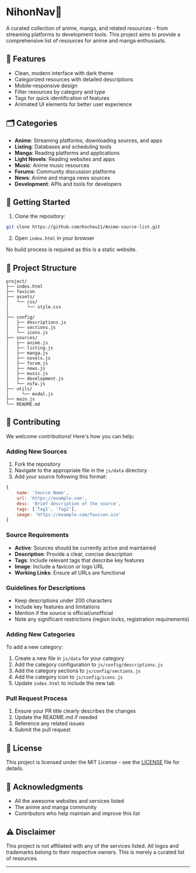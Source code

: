 # NihonNav🎌

A curated collection of anime, manga, and related resources - from streaming platforms to development tools. This project aims to provide a comprehensive list of resources for anime and manga enthusiasts.

## 🌟 Features

- Clean, modern interface with dark theme
- Categorized resources with detailed descriptions
- Mobile-responsive design
- Filter resources by category and type
- Tags for quick identification of features
- Animated UI elements for better user experience


## 🗂️ Categories

- **Anime**: Streaming platforms, downloading sources, and apps
- **Listing**: Databases and scheduling tools
- **Manga**: Reading platforms and applications
- **Light Novels**: Reading websites and apps
- **Music**: Anime music resources
- **Forums**: Community discussion platforms
- **News**: Anime and manga news sources
- **Development**: APIs and tools for developers

## 🚀 Getting Started

1. Clone the repository:
```bash
git clone https://github.com/Kochou11/Anime-source-list.git
```

2. Open `index.html` in your browser

No build process is required as this is a static website.

## 📁 Project Structure

```
project/
├── index.html
├── favicon
├── assets/
│   └── css/
│       └── style.css
│ 
├── config/
│   ├── descriptions.js
│   ├── sections.js
│   └── icons.js
├── sources/
│   ├── anime.js
│   ├── listing.js
│   ├── manga.js
│   ├── novels.js
│   ├── forum.js
│   ├── news.js
│   ├── music.js
│   ├── development.js
│   └── nsfw.js
├── utils/
│     └── modal.js
├── main.js
└── README.md
```

## 🤝 Contributing

We welcome contributions! Here's how you can help:

### Adding New Sources

1. Fork the repository
2. Navigate to the appropriate file in the `js/data` directory
3. Add your source following this format:

```javascript
{
    name: 'Source Name',
    url: 'https://example.com',
    desc: 'Brief description of the source',
    tags: ['Tag1', 'Tag2'],
    image: 'https://example.com/favicon.ico'
}
```

### Source Requirements

- **Active**: Sources should be currently active and maintained
- **Description**: Provide a clear, concise description
- **Tags**: Include relevant tags that describe key features
- **Image**: Include a favicon or logo URL
- **Working Links**: Ensure all URLs are functional

### Guidelines for Descriptions

- Keep descriptions under 200 characters
- Include key features and limitations
- Mention if the source is official/unofficial
- Note any significant restrictions (region locks, registration requirements)

### Adding New Categories

To add a new category:

1. Create a new file in `js/data` for your category
2. Add the category configuration to `js/config/descriptions.js`
3. Add the category sections to `js/config/sections.js`
4. Add the category icon to `js/config/icons.js`
5. Update `index.html` to include the new tab

### Pull Request Process

1. Ensure your PR title clearly describes the changes
2. Update the README.md if needed
3. Reference any related issues
4. Submit the pull request


## 📝 License

This project is licensed under the MIT License - see the [LICENSE](https://github.com/Kochou11/Anime-source-list/blob/main/LICENSE) file for details.

## 🙏 Acknowledgments

- All the awesome websites and services listed
- The anime and manga community
- Contributors who help maintain and improve this list

## ⚠️ Disclaimer

This project is not affiliated with any of the services listed. All logos and trademarks belong to their respective owners. This is merely a curated list of resources.

---
